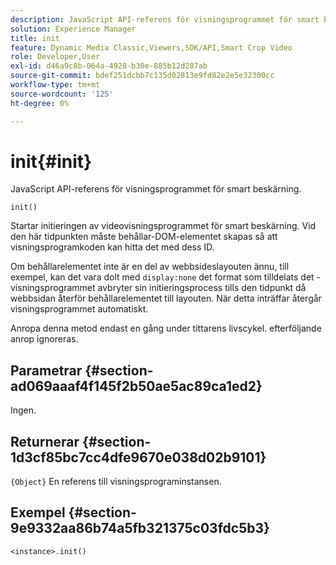 ```yaml
---
description: JavaScript API-referens för visningsprogrammet för smart beskärning.
solution: Experience Manager
title: init
feature: Dynamic Media Classic,Viewers,SDK/API,Smart Crop Video
role: Developer,User
exl-id: d46a9c8b-064a-4928-b30e-885b12d287ab
source-git-commit: bdef251dcbb7c135d02813e9fd82e2e5e32300cc
workflow-type: tm+mt
source-wordcount: '125'
ht-degree: 0%

---
```


# init{#init}

JavaScript API-referens för visningsprogrammet för smart beskärning.

`init()`

Startar initieringen av videovisningsprogrammet för smart beskärning. Vid den här tidpunkten måste behållar-DOM-elementet skapas så att visningsprogramkoden kan hitta det med dess ID.

Om behållarelementet inte är en del av webbsideslayouten ännu, till exempel, kan det vara dolt med `display:none` det format som tilldelats det - visningsprogrammet avbryter sin initieringsprocess tills den tidpunkt då webbsidan återför behållarelementet till layouten. När detta inträffar återgår visningsprogrammet automatiskt.

Anropa denna metod endast en gång under tittarens livscykel. efterföljande anrop ignoreras.

## Parametrar {#section-ad069aaaf4f145f2b50ae5ac89ca1ed2}

Ingen.

## Returnerar {#section-1d3cf85bc7cc4dfe9670e038d02b9101}

`{Object}` En referens till visningsprograminstansen.

## Exempel {#section-9e9332aa86b74a5fb321375c03fdc5b3}

```
<instance>.init()
```
